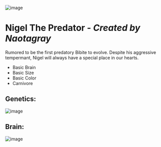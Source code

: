 ![image](https://user-images.githubusercontent.com/12953812/163621678-38d3c667-bf07-4f7c-b3b9-07f9d5d4f52e.png)
# Nigel The Predator - _Created by Naotagray_ 
Rumored to be the first predatory Bibite to evolve. Despite his aggressive tempermant, Nigel will always have a special place in our hearts.

* Basic Brain
* Basic Size
* Basic Color
* Carnivore
## Genetics:
![image](https://user-images.githubusercontent.com/12953812/163621727-af5d501c-061c-488d-b4ef-88abe541f46c.png)
## Brain:
![image](https://user-images.githubusercontent.com/12953812/163622118-98a25304-c61c-4018-8006-c7f6f1be210e.png)



